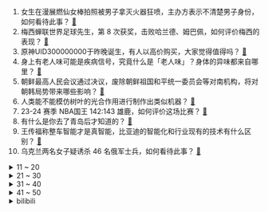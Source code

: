 1. 女生在漫展燃仙女棒拍照被男子拿灭火器狂喷，主办方表示不清楚男子身份，如何看待此事？ [:link:](https://www.zhihu.com/question/639595027)
2. 梅西蝉联世界足球先生，第 8 次获奖，击败哈兰德、姆巴佩，如何评价梅西的表现？ [:link:](https://www.zhihu.com/question/639703952)
3. 原神UID300000000于昨晚诞生，有人以高价购买，大家觉得值得吗？ [:link:](https://www.zhihu.com/question/639586758)
4. 身上有老人味可能是疾病信号，究竟什么是「老人味」？身体的异味都来自哪里？ [:link:](https://www.zhihu.com/question/639595342)
5. 朝鲜最高人民会议通过决议，废除朝鲜祖国和平统一委员会等对南机构，将对朝韩局势带来哪些影响？ [:link:](https://www.zhihu.com/question/639705583)
6. 人类能不能模仿树叶的光合作用进行制作出类似机器？ [:link:](https://www.zhihu.com/question/541649621)
7. 23-24 赛季 NBA国王 142:143 雄鹿，如何评价这场比赛？ [:link:](https://www.zhihu.com/question/639541126)
8. 有什么是你去了青岛后才知道的？ [:link:](https://www.zhihu.com/question/638891826)
9. 王传福称整车智能才是真智能，比亚迪的智能化和行业现有的技术有什么区别？ [:link:](https://www.zhihu.com/question/639617363)
10. 乌克兰两名女子疑诱杀 46 名俄军士兵，如何看待此事？ [:link:](https://www.zhihu.com/question/639545642)
<details>
<summary>11 ~ 20</summary>

11. 绝大部分领导看那些在TA面前不卑不亢、宠辱不惊的员工，会有一种不爽的感觉么？ [:link:](https://www.zhihu.com/question/639182013)
12. 在公司里，老板突然让我把工作细化，并有意让另一个员工学习，该如何化解这个局面？ [:link:](https://www.zhihu.com/question/630371976)
13. 为什么感觉贾玲减肥 100 斤之后面相都变了？减肥或者运动真的能改变面相吗？ [:link:](https://www.zhihu.com/question/639222327)
14. 上海外卖小哥送外卖三年挣 102 万，对灵活就业的年轻人有什么启示？ [:link:](https://www.zhihu.com/question/639474379)
15. 追求性价比的极简婚礼走红，为何年轻人开始流行「三无婚礼」？背后反映出哪些社会现象？ [:link:](https://www.zhihu.com/question/639543788)
16. 电视剧《繁花》中爷叔是一个很厉害的人，被宝总称为老法师，当时那个年代真的会有这样的人吗？ [:link:](https://www.zhihu.com/question/637697519)
17. 南通 46 岁麻醉科医生突发疾病去世，生前科普视频账号粉丝超 10 万，麻醉科医生工作现状如何？ [:link:](https://www.zhihu.com/question/639602098)
18. 《年会不能停》的原型是哪个公司？ [:link:](https://www.zhihu.com/question/637938014)
19. 早餐界的「爱马仕」桃园眷村现仅剩四家店还在营业，一根油条 8 元一碗豆浆 10 元，哪些信息值得关注？ [:link:](https://www.zhihu.com/question/639546812)
20. 为什么新加坡的高校排名这么高，甚至高过东京大学等强校？ [:link:](https://www.zhihu.com/question/637271298)
</details>
<details>
<summary>21 ~ 30</summary>

21. 高铁二等座 A~F 的乘坐体验不同，你是否支持设置价格差异（像硬卧一样）？ [:link:](https://www.zhihu.com/question/639552262)
22. 古代糖那么贵，冰糖葫芦真的是街头美食吗？ [:link:](https://www.zhihu.com/question/449213329)
23. 大家都在steam上买过哪些现在很后悔的游戏？ [:link:](https://www.zhihu.com/question/638086309)
24. 为何C语言标准的多线程处理被冷落，而C++标准的多线程处理却过的还不错？ [:link:](https://www.zhihu.com/question/639420175)
25. 谷歌发布全新诊断对话式AI在测试中击败医生，通过了图灵测试，如何看待此研究？AI医疗未来会如何发展？ [:link:](https://www.zhihu.com/question/639540818)
26. 同样重量的花生和水果哪个更容易吃胖？ [:link:](https://www.zhihu.com/question/638667658)
27. 猫咪明明看着熟睡中，叫一声又会动一下耳朵，这种情况到底是睡着了还是没睡着？ [:link:](https://www.zhihu.com/question/639207672)
28. 王楚钦多哈连拿两个男单冠军你怎么看？ [:link:](https://www.zhihu.com/question/639488201)
29. 立「职场人设」突然走红，个体真的能把「工作人格」和「真实自我」长期分开？这是否是健康的应对？ [:link:](https://www.zhihu.com/question/636103514)
30. 如何在年终述职或报告中，做「恰到好处的自我批评」？ [:link:](https://www.zhihu.com/question/639212230)
</details>
<details>
<summary>31 ~ 40</summary>

31. 如何看待「天才美术生」刘星宇美术联考失利？ [:link:](https://www.zhihu.com/question/638984677)
32. 集成显卡和独立显卡有何区别？ [:link:](https://www.zhihu.com/question/638119498)
33. 同时考上了研究生和公务员，这种情况应该如何选择？ [:link:](https://www.zhihu.com/question/576359060)
34. 太平洋岛国瑙鲁宣布与台湾「断交」，外交部回应「中方对瑙鲁决定表示赞赏和欢迎」，哪些信息值得关注？ [:link:](https://www.zhihu.com/question/639584799)
35. 工作上和自己的 mentor 处不来怎么办？内向的人在职场上真的难以「活」下去吗？ [:link:](https://www.zhihu.com/question/639485959)
36. 苹果官网罕见大降价，iPhone15 最高降 500 元，优惠力度如何？对提高销量帮助大吗？ [:link:](https://www.zhihu.com/question/639549512)
37. 《黑土无言》第8集拍得如何？有哪些值得关注的剧情点？ [:link:](https://www.zhihu.com/question/639590327)
38. 给爱健身的朋友送什么礼物，能够提升健身体验？ [:link:](https://www.zhihu.com/question/633938757)
39. 两架波音飞机在美国芝加哥机场相撞，美国联邦航管局展开调查，具体情况如何？事故原因可能是什么？ [:link:](https://www.zhihu.com/question/639705980)
40. 乐施会报告抨击富翁揽财加剧不平等，在过去两年中全球近 8 亿人工资落后于通货膨胀，哪些信息值得关注？ [:link:](https://www.zhihu.com/question/639608516)
</details>
<details>
<summary>41 ~ 50</summary>

41. 数据显示近 45% 基金经理从业年限不超 3 年，网友调侃「亏钱不需要经验」，有哪些信息值得关注？ [:link:](https://www.zhihu.com/question/639559493)
42. 哈尔滨爆火后，各地文旅连夜摇人宣传家乡，明星宣传对各地旅游经济帮助大吗？ [:link:](https://www.zhihu.com/question/639550430)
43. 各位铲屎官有什么办法，可以让猫猫多喝水？ [:link:](https://www.zhihu.com/question/639483707)
44. OpenAI 删除了禁止他们的技术被用于军事用途的条款，将带来哪些影响？ [:link:](https://www.zhihu.com/question/639576669)
45. 最高法「要求加大裁判文书上网力度，平衡好公开与隐私保护」，哪些信息值得关注？ [:link:](https://www.zhihu.com/question/639549174)
46. 媒体称访华归国，马尔代夫总统穆伊兹「对印度强硬表态」，哪些信息值得关注？ [:link:](https://www.zhihu.com/question/639552004)
47. IMF 总裁称「人工智能将影响发达经济体 60% 就业岗位」，这意味着什么？将对就业市场带来哪些影响？ [:link:](https://www.zhihu.com/question/639549778)
48. 2024年春节快到了，有什么适合送给60岁爸妈的礼物呢？ [:link:](https://www.zhihu.com/question/637432462)
49. 23-24 赛季 NBA快船 105:109 森林狼，如何评价这场比赛？ [:link:](https://www.zhihu.com/question/639541129)
50. 文件体积达到 1 GB 甚至 1 TB 的图片会呈现何种内容？ [:link:](https://www.zhihu.com/question/360608822)
</details><details>
<summary>bilibili</summary>

</details>